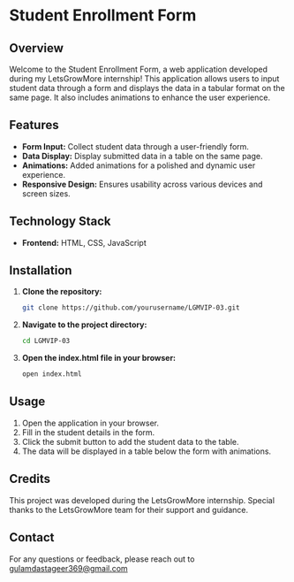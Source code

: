 # Student Enrollment Form

## Overview
Welcome to the Student Enrollment Form, a web application developed during my LetsGrowMore internship! This application allows users to input student data through a form and displays the data in a tabular format on the same page. It also includes animations to enhance the user experience.

## Features
- **Form Input:** Collect student data through a user-friendly form.
- **Data Display:** Display submitted data in a table on the same page.
- **Animations:** Added animations for a polished and dynamic user experience.
- **Responsive Design:** Ensures usability across various devices and screen sizes.

## Technology Stack
- **Frontend:** HTML, CSS, JavaScript

## Installation

1. **Clone the repository:**
   ```bash
   git clone https://github.com/yourusername/LGMVIP-03.git
   ```

2. **Navigate to the project directory:**
   ```bash
   cd LGMVIP-03
   ```

3. **Open the index.html file in your browser:**
   ```bash
   open index.html
   ```

## Usage
1. Open the application in your browser.
2. Fill in the student details in the form.
3. Click the submit button to add the student data to the table.
4. The data will be displayed in a table below the form with animations.

## Credits
This project was developed during the LetsGrowMore internship. Special thanks to the LetsGrowMore team for their support and guidance.

## Contact
For any questions or feedback, please reach out to gulamdastageer369@gmail.com
